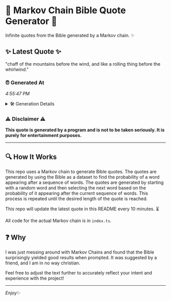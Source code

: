 # 📖 Markov Chain Bible Quote Generator 📖

Infinite quotes from the Bible generated by a Markov chain. ✨

## ✨ Latest Quote ✨
"chaff of the mountains before the wind, and like a rolling thing before the whirlwind."

### ⏰ Generated At
*4:55:47 PM*

<details>
    <summary>🛠️ Generation Details</summary>
    <p>
        <strong>🌱 Seed:</strong> chaff<br>
        <strong>🔄 Iterations:</strong> 14<br>
        <strong>📜 Context History:</strong><br>[ chaff ]: of<br>[ chaff, of ]: the<br>[ chaff, of, the ]: mountains<br>[ chaff, of, the, mountains ]: before<br>[ chaff, of, the, mountains, before ]: the<br>[ chaff, of, the, mountains, before, the ]: wind,<br>[ of, the, mountains, before, the, wind, ]: and<br>[ the, mountains, before, the, wind,, and ]: like<br>[ mountains, before, the, wind,, and, like ]: a<br>[ before, the, wind,, and, like, a ]: rolling<br>[ the, wind,, and, like, a, rolling ]: thing<br>[ wind,, and, like, a, rolling, thing ]: before<br>[ and, like, a, rolling, thing, before ]: the<br>[ like, a, rolling, thing, before, the ]: whirlwind.<br>
    </p>
</details>

### ⚠️ Disclaimer ⚠️
**This quote is generated by a program and is not to be taken seriously. It is purely for entertainment purposes.**

---

## 🔍 How It Works

This repo uses a Markov chain to generate Bible quotes. The quotes are generated by using the Bible as a dataset to find the probability of a word appearing after a sequence of words. The quotes are generated by starting with a random word and then selecting the next word based on the probability of it appearing after the current sequence of words. This process is repeated until the desired length of the quote is reached.

This repo will update the latest quote in this README every 10 minutes. ⏳

All code for the actual Markov chain is in `index.ts`.

## ❓ Why

I was just messing around with Markov Chains and found that the Bible surprisingly yielded good results when prompted. 
It was suggested by a friend, and I am in no way christian.

Feel free to adjust the text further to accurately reflect your intent and experience with the project!

---

*Enjoy*✨
